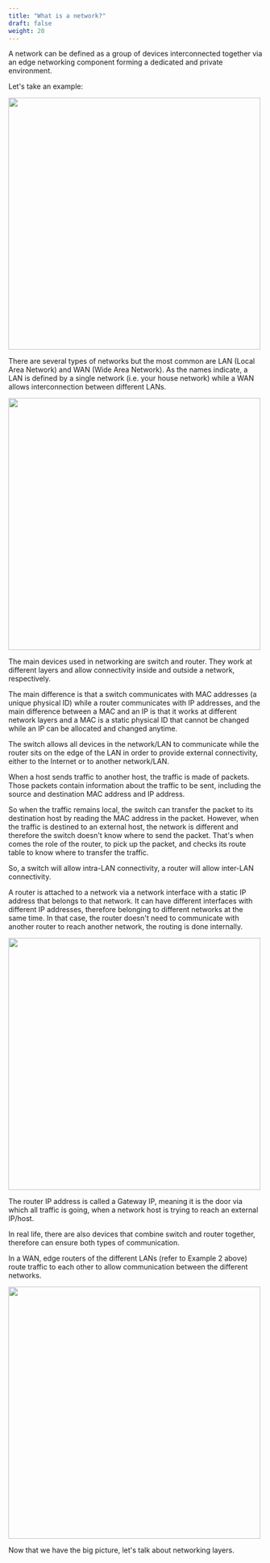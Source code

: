 ```yaml
---
title: "What is a network?"
draft: false
weight: 20
---
```


A network can be defined as a group of devices interconnected together via an edge networking component forming a dedicated and private environment.

Let's take an example:

<img src='/images/home_network.png' width='500px'>

There are several types of networks but the most common are LAN (Local Area Network) and WAN (Wide Area Network). As the names indicate, a LAN is defined by a single network (i.e. your house network) while a WAN allows interconnection between different LANs.

<img src='/images/LANWAN.png' width='500px'>


The main devices used in networking are switch and router. They work at different layers and allow connectivity inside and outside a network, respectively. 

The main difference is that a switch communicates with MAC addresses (a unique physical ID) while a router communicates with IP addresses, and the main difference between a MAC and an IP is that it works at different network layers and a MAC is a static physical ID that cannot be changed while an IP can be allocated and changed anytime.

The switch allows all devices in the network/LAN to communicate while the router sits on the edge of the LAN in order to provide external connectivity, either to the Internet or to another network/LAN.

When a host sends traffic to another host, the traffic is made of packets. Those packets contain information about the traffic to be sent, including the source and destination MAC address and IP address.

So when the traffic remains local, the switch can transfer the packet to its destination host by reading the MAC address in the packet. However, when the traffic is destined to an external host, the network is different and therefore the switch doesn't know where to send the packet. 
That's when comes the role of the router, to pick up the packet, and checks its route table to know where to transfer the traffic.

So, a switch will allow intra-LAN connectivity, a router will allow inter-LAN connectivity.


A router is attached to a network via a network interface with a static IP address that belongs to that network. It can have different interfaces with different IP addresses, therefore belonging to different networks at the same time. In that case, the router doesn't need to communicate with another router to reach another network, the routing is done internally.

<img src='/images/routertypes.png' width='500px'>


The router IP address is called a Gateway IP, meaning it is the door via which all traffic is going, when a network host is trying to reach an external IP/host.

In real life, there are also devices that combine switch and router together, therefore can ensure both types of communication.

In a WAN, edge routers of the different LANs (refer to Example 2 above) route traffic to each other to allow communication between the different networks. 

<img src='/images/switch-and-router.png' width='500px'>


Now that we have the big picture, let's talk about networking layers.


